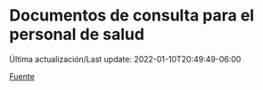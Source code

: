 # Documentos de consulta para el personal de salud

Última actualización/Last update: 2022-01-10T20:49:49-06:00

 [Fuente](https://coronavirus.gob.mx/personal-de-salud/documentos-de-consulta/)

